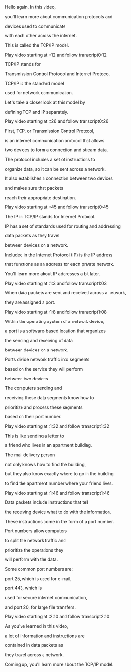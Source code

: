 Hello again. In this video, 

you'll learn more about communication protocols and 

devices used to communicate 

with each other across the internet. 

This is called the TCP/IP model.

Play video starting at ::12 and follow transcript0:12

TCP/IP stands for 

Transmission Control Protocol and Internet Protocol. 

TCP/IP is the standard model 

used for network communication. 

Let's take a closer look at this model by 

defining TCP and IP separately.

Play video starting at ::26 and follow transcript0:26

First, TCP, or Transmission Control Protocol, 

is an internet communication protocol that allows 

two devices to form a connection and stream data. 

The protocol includes a set of instructions to 

organize data, so it can be sent across a network. 

It also establishes a connection between two devices 

and makes sure that packets 

reach their appropriate destination.

Play video starting at ::45 and follow transcript0:45

The IP in TCP/IP stands for Internet Protocol. 

IP has a set of standards used for routing and addressing 

data packets as they travel 

between devices on a network. 

Included in the Internet Protocol (IP) is the IP address 

that functions as an address for each private network. 

You'll learn more about IP addresses a bit later.

Play video starting at :1:3 and follow transcript1:03

When data packets are sent and received across a network, 

they are assigned a port.

Play video starting at :1:8 and follow transcript1:08

Within the operating system of a network device, 

a port is a software-based location that organizes 

the sending and receiving of data 

between devices on a network. 

Ports divide network traffic into segments 

based on the service they will perform 

between two devices. 

The computers sending and 

receiving these data segments know how to 

prioritize and process these segments 

based on their port number.

Play video starting at :1:32 and follow transcript1:32

This is like sending a letter to 

a friend who lives in an apartment building. 

The mail delivery person 

not only knows how to find the building, 

but they also know exactly where to go in the building 

to find the apartment number where your friend lives.

Play video starting at :1:46 and follow transcript1:46

Data packets include instructions that tell 

the receiving device what to do with the information. 

These instructions come in the form of a port number. 

Port numbers allow computers 

to split the network traffic and 

prioritize the operations they 

will perform with the data. 

Some common port numbers are: 

port 25, which is used for e-mail, 

port 443, which is 

used for secure internet communication, 

and port 20, for large file transfers.

Play video starting at :2:10 and follow transcript2:10

As you've learned in this video, 

a lot of information and instructions are 

contained in data packets as 

they travel across a network. 

Coming up, you'll learn more about the TCP/IP model.